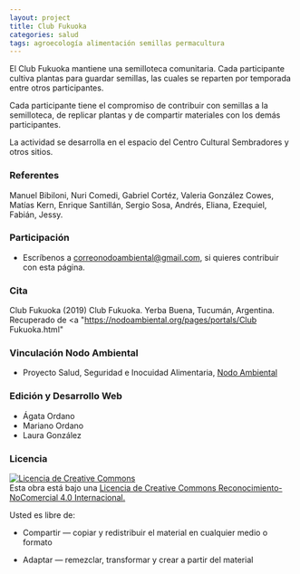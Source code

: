 ```yaml
---
layout: project
title: Club Fukuoka
categories: salud
tags: agroecología alimentación semillas permacultura
---
```


El Club Fukuoka mantiene una semilloteca comunitaria. Cada participante cultiva plantas para guardar semillas, las cuales se reparten por temporada entre otros participantes. 

Cada participante tiene el compromiso de contribuir con semillas a la semilloteca, de replicar plantas y de compartir materiales con los demás participantes.

La actividad se desarrolla en el espacio del Centro Cultural Sembradores y otros sitios.

### Referentes
Manuel Bibiloni, Nuri Comedi, Gabriel Cortéz, Valeria González Cowes, Matías Kern, Enrique Santillán, Sergio Sosa, Andrés, Eliana, Ezequiel, Fabián, Jessy.

### Participación
- Escríbenos a correonodoambiental@gmail.com, si quieres contribuir con esta página.

### Cita
Club Fukuoka (2019) Club Fukuoka. Yerba Buena, Tucumán, Argentina. Recuperado de <a "https://nodoambiental.org/pages/portals/Club Fukuoka.html" </a>

### Vinculación Nodo Ambiental
- Proyecto Salud, Seguridad e Inocuidad Alimentaria, <a href="https://nodoambiental.org">Nodo Ambiental</a>

### Edición y Desarrollo Web
- Ágata Ordano
- Mariano Ordano
- Laura González

### Licencia
<a rel="license" href="http://creativecommons.org/licenses/by-nc/4.0/"><img alt="Licencia de Creative Commons" style="border-width:0" src="https://licensebuttons.net/l/by-nc/4.0/88x31.png" /></a><br />Esta obra está bajo una <a rel="license" href="https://creativecommons.org/licenses/by-nc/4.0/deed.es_ES">Licencia de Creative Commons Reconocimiento-NoComercial 4.0 Internacional.</a>

Usted es libre de:

+ Compartir — copiar y redistribuir el material en cualquier medio o formato

+ Adaptar — remezclar, transformar y crear a partir del material
